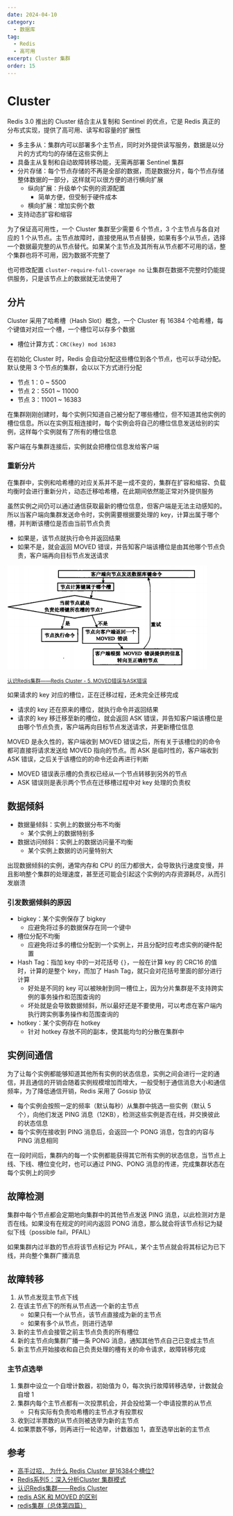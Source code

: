 ```yaml
---
date: 2024-04-10
category:
  - 数据库
tag:
  - Redis
  - 高可用
excerpt: Cluster 集群
order: 15
---
```


# Cluster

Redis 3.0 推出的 Cluster 结合主从复制和 Sentinel 的优点，它是 Redis 真正的分布式实现，提供了高可用、读写和容量的扩展性

- 多主多从：集群内可以部署多个主节点，同时对外提供读写服务，数据是以分片的方式均匀的存储在这些实例上
- 具备主从复制和自动故障转移功能，无需再部署 Sentinel 集群
- 分片存储：每个节点存储的不再是全部的数据，而是数据分片，每个节点存储整体数据的一部分，这样就可以很方便的进行横向扩展
  - 纵向扩展：升级单个实例的资源配置
    - 简单方便，但受制于硬件成本
  - 横向扩展：增加实例个数
- 支持动态扩容和缩容

为了保证高可用性，一个 Cluster 集群至少需要 6 个节点，3 个主节点与各自对应的 1 个从节点。主节点故障时，直接使用从节点替换，如果有多个从节点，选择一个数据最完整的从节点替代。如果某个主节点及其所有从节点都不可用的话，整个集群也将不可用，因为数据不完整了

也可修改配置 `cluster-require-full-coverage no` 让集群在数据不完整时仍能提供服务，只是该节点上的数据就无法使用了

## 分片

Cluster 采用了哈希槽（Hash Slot）概念，一个 Cluster 有 16384 个哈希槽，每个键值对对应一个槽，一个槽位可以存多个数据

- 槽位计算方式：`CRC(key) mod 16383`

在初始化 Cluster 时，Redis 会自动分配这些槽位到各个节点，也可以手动分配。默认使用 3 个节点的集群，会以以下方式进行分配

- 节点 1：0 ~ 5500
- 节点 2：5501 ~ 11000
- 节点 3：11001 ~ 16383

在集群刚刚创建时，每个实例只知道自己被分配了哪些槽位，但不知道其他实例的槽位信息。所以在实例互相连接时，每个实例会将自己的槽位信息发送给别的实例，这样每个实例就有了所有的槽位信息

客户端在与集群连接后，实例就会把槽位信息发给客户端

### 重新分片

在集群中，实例和哈希槽的对应关系并不是一成不变的，集群在扩容和缩容、负载均衡时会进行重新分片，动态迁移哈希槽，在此期间依然能正常对外提供服务

虽然实例之间仍可以通过通信获取最新的槽位信息，但客户端是无法主动感知的。所以当客户端向集群发送命令时，实例需要根据要处理的 key，计算出属于哪个槽，并判断该槽位是否由当前节点负责

- 如果是，该节点就执行命令并返回结果
- 如果不是，就会返回 MOVED 错误，并告知客户端该槽位是由其他哪个节点负责，客户端再向目标节点发送请求

![](./md.assets/moved.png)

<small>[认识Redis集群——Redis Cluster - 5. MOVED错误与ASK错误](https://www.cnblogs.com/jian0110/p/14002555.html)</small>

如果请求的 key 对应的槽位，正在迁移过程，还未完全迁移完成

- 请求的 key 还在原来的槽位，就执行命令并返回结果
- 请求的 key 移迁移至新的槽位，就会返回 ASK 错误，并告知客户端该槽位是由哪个节点负责，客户端再向目标节点发送请求，并更新槽位信息

MOVED 是永久性的，客户端收到 MOVED 错误之后，所有关于该槽位的的命令都可直接将请求发送给 MOVED 指向的节点。而 ASK 是临时性的，客户端收到 ASK 错误，之后关于该槽位的的命令还会再进行判断

- MOVED 错误表示槽的负责权已经从一个节点转移到另外的节点
- ASK 错误则是表示两个节点在迁移槽过程中对 key 处理的负责权

## 数据倾斜

- 数据量倾斜：实例上的数据分布不均衡
  - 某个实例上的数据特别多
- 数据访问倾斜：实例上的数据访问量不均衡
  - 某个实例上数据的访问量特别大

出现数据倾斜的实例，通常内存和 CPU 的压力都很大，会导致执行速度变慢，并且影响整个集群的处理速度，甚至还可能会引起这个实例的内存资源耗尽，从而引发崩溃

### 引发数据倾斜的原因

- bigkey：某个实例保存了 bigkey
  - 应避免将过多的数据保存在同一个键中
- 槽位分配不均衡
  - 应避免将过多的槽位分配到一个实例上，并且分配时应考虑实例的硬件配置
- Hash Tag：指加 key 中的一对花括号 `{}`，一般在计算 key 的 CRC16 的值时，计算的是整个 key，而加了 Hash Tag，就只会对花括号里面的部分进行计算
  - 好处是不同的 key 可以被映射到同一槽位上，因为分片集群是不支持跨实例的事务操作和范围查询的
  - 坏处就是会导致数据倾斜，所以最好还是不要使用，可以考虑在客户端内执行跨实例事务操作和范围查询的
- hotkey：某个实例存在 hotkey
  - 针对 hotkey 存放不同的副本，使其能均匀的分散在集群中

## 实例间通信

为了让每个实例都能够知道其他所有实例的状态信息，实例之间会进行一定的通信，并且通信的开销会随着实例规模增加而增大，一般受制于通信消息大小和通信频率，为了降低通信开销，Redis 采用了 Gossip 协议

- 每个实例会按照一定的频率（默认每秒）从集群中挑选一些实例（默认 5 个），向他们发送 PING 消息（12KB），检测这些实例是否在线，并交换彼此的状态信息
- 每个实例在接收到 PING 消息后，会返回一个 PONG 消息，包含的内容与 PING 消息相同

在一段时间后，集群内的每一个实例都能获得其它所有实例的状态信息，当节点上线、下线、槽位变化时，也可以通过 PING、PONG 消息的传递，完成集群状态在每个实例上的同步

## 故障检测

集群中每个节点都会定期地向集群中的其他节点发送 PING 消息，以此检测对方是否在线。如果没有在规定的时间内返回 PONG 消息，那么就会将该节点标记为疑似下线（possible fail，PFAIL）

如果集群内过半数的节点将该节点标记为 PFAIL，某个主节点就会将其标记为已下线，并向整个集群广播消息

## 故障转移

1. 从节点发现主节点下线
2. 在该主节点下的所有从节点选一个新的主节点
    - 如果只有一个从节点，该节点直接成为新的主节点
    - 如果有多个从节点，则进行选举
3. 新的主节点会接管之前主节点负责的所有槽位
4. 新的主节点向集群广播一条 PONG 消息，通知其他节点自己已变成主节点
5. 新主节点开始接收和自己负责处理的槽有关的命令请求，故障转移完成

### 主节点选举

1. 集群中设立一个自增计数器，初始值为 0，每次执行故障转移选举，计数就会自增 1
2. 集群内每个主节点都有一次投票机会，并会投给第一个申请投票的从节点
    - 只有实际有负责哈希槽的主节点才有投票权
3. 收到过半票数的从节点则被选举为新的主节点
4. 如果票数不够，则再进行一轮选举，计数器加 1，直至选举出新的主节点

## 参考

- [高手过招， 为什么 Redis Cluster 是16384个槽位?](https://blog.csdn.net/itomge/article/details/122075246)
- [Redis系列5：深入分析Cluster 集群模式](https://www.cnblogs.com/wzh2010/p/15886799.html)
- [认识Redis集群——Redis Cluster](https://www.cnblogs.com/jian0110/p/14002555.html)
- [redis ASK 和 MOVED 的区别](https://blog.csdn.net/qinxinhe7/article/details/136160514)
- [redis集群（总体第四篇）](https://blog.csdn.net/weixin_46635575/article/details/124079480)
